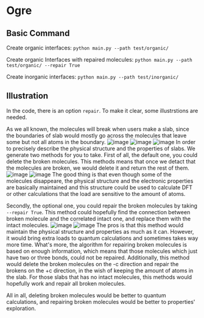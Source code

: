 # Ogre
## Basic Command
Create organic interfaces:
`python main.py --path test/organic/`

Create organic Interfaces with repaired molecules:
`python main.py --path test/organic/ --repair True`

Create inorganic interfaces:
`python main.py --path test/inorganic/`
## Illustration
In the code, there is an option `repair`. To make it clear, some illustrstions are needed.  

As we all known, the molecules will break when users make a slab, since the boundaries of slab would mostly go across the molecules that leave some but not all atoms in the boundary.
![image](https://github.com/Shuyangzero/LatUnmatchIB/blob/master/raw_picture/raw_QQQCIG04_O.png)
![image](https://github.com/Shuyangzero/LatUnmatchIB/blob/master/raw_picture/100_face_1layer_unrepaired_QQQCIG04_O.png)
![image](https://github.com/Shuyangzero/LatUnmatchIB/blob/master/raw_picture/111_face_3layers_unrepaired.png)
In order to precisely describe the physical structure and the properties of slabs. We generate two methods for you to take.
First of all, the default one, you could delete the broken molecules. This methods means that once we detact that the molecules are broken, we would delete it and return the rest of them.
![image](https://github.com/Shuyangzero/LatUnmatchIB/blob/master/raw_picture/100_face_1layer_clean_QQQCIG04_O.png)
![image](https://github.com/Shuyangzero/LatUnmatchIB/blob/master/raw_picture/111_face_3layers_clean_QQQC1G04_O.png)
The good thing is that even though some of the molecules disappeare, the physical structure and the electronic properties are basically maintained and this structure could be used to calculate DFT or other calculations that the load are sensitive to the amount of atoms.  

Secondly, the optional one, you could repair the broken molecules by taking `--repair True`. This method could hopefully find the connection between broken molecule and the correlated intact one, and replace them with the intact molecules.
![image](https://github.com/Shuyangzero/LatUnmatchIB/blob/master/raw_picture/100_face_1layer_repaired_QQQCIG04_O.png)
![image](https://github.com/Shuyangzero/LatUnmatchIB/blob/master/raw_picture/111_face_3layers_repaired.png)
The pros is that this method would maintain the physical structure and properties as much as it can. However, it would bring extra loads to quantum calculations and sometimes takes way more time. What's more, the algorithm for repairing broken molecules is based on enough information, which means that those molecules which just have two or three bonds, could not be repaired. Additionally, this method would delete the broken molecules on the -c direction and repair the brokens on the +c direction, in the wish of keeping the amount of atoms in the slab. For those slabs that has no intact molecules, this methods would hopefully work and repair all broken molecules.  

All in all, deleting broken molecules would be better to quantum calculations, and repairing broken molecules would be better to properties' exploration.
